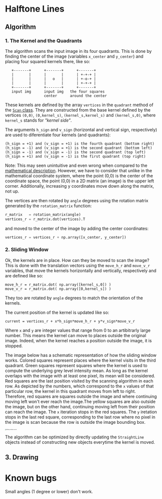 # Halftone Lines


## Algorithm

### 1. The Kernel and the Quadrants

The algorithm scans the input image in its four quadrants. This is done by finding the center of the image (variables `x_center` and `y_center`) and placing four squared kernels there, like so:
```
   +-------+      +-------+      +-------+
   |       |      |       |      | +-+-+ |    
   |       |      |   o   |      | +-o-+ |        
   |       |      |       |      | +-+-+ |        
   +-------+      +-------+      +-------+
   input img      input img   the four squares   
                  center      around the center
```
These kernels are defined by the array `vertices` in the `quadrant` method of the [`Scan` class](https://github.com/GravO8/halftone-lines/blob/master/scan.py). They are constructed from the base kernel defined by the vertices `(0,0)`, `(0,kernel_s)`, `(kernel_s,kernel_s)` and `(kernel_s,0)`, where `kernel_s` stands for *"kernel side"*. 

The arguments `h_sign` and `v_sign` (horizontal and vertical sign, respectively) are used to diferentiate four kernels (and quadrants):
```
(h_sign = +1) and (v_sign = +1) is the fourth quadrant (bottom right)
(h_sign = -1) and (v_sign = +1) is the second quadrant (bottom left)
(h_sign = -1) and (v_sign = -1) is the second quadrant (top left)
(h_sign = +1) and (v_sign = -1) is the first quadrant (top right)
```
Note: This may seen unintuitive and even wrong when compared to the [mathematical description](https://p.tutorme.click/media/8c8c4f25a61c0551b6825e7ba45f573a.png). However, we have to consider that unlike in the mathematical coordinate system, where the point (0,0) is the center of the coordinate space, the point (0,0) in a 2D matrix (an image) is the upper left corner. Additionally, increasing y coordinates move down along the matrix, not up.

The vertices are then rotated by `angle` degrees using the rotation matrix generated by the `rotation_matrix` function:
```python
r_matrix   = rotation_matrix(angle)
vertices_r = r_matrix.dot(vertices).T
```
and moved to the center of the image by adding the center coordinates:
```python
vertices_r = vertices_r + np.array([x_center, y_center])
```

### 2. Sliding Window

Ok, the kernels are in place. How can they be moved to scan the image? This is done with the translation vectors using the `move_h_r` and `move_v_r` variables, that move the kernels horizontally and vertically, respectively and are defined like so:

```
move_h_r = r_matrix.dot( np.array([kernel_s,0]) )
move_v_r = r_matrix.dot( np.array([0,kernel_s]) )
```

They too are rotated by `angle` degrees to match the orientation of the kernels. 

The current position of the kernel is updated like so:

```
current = vertices_r + x*h_sign*move_h_r + y*v_sign*move_v_r
```

Where `x` and `y` are integer values that range from 0 to an artibitrarly large number. This means the kernel can move to places outside the original image. Indeed, when the kernel reaches a position outside the image, it is stopped.

The image below has a schematic representation of how the sliding window works. Colored squares represent places where the kernel visits in the third quadrant. Green squares represent squares where the kernel is used to compute the underlying grey level intensity mean. As long as the kernel overlaps with the image with at least one pixel, its mean will be considered. Red squares are the last position visited by the scanning algorithm in each row. As depicted by the numbers, which correspond to the `x` values of that particular row, the kernel in this quadrant moves from left to right. Therefore, red squares are squares outside the image and where continuing moving left won't ever reach the image.The yellow squares are also outside the image, but on the other hand, continuing moving left from their position can reach the image. The `x` iteration stops in the red squares. The `y` iretation stops in the last red square, corresponding to the last row where no pixel in the image is scan because the row is outside the image bounding box.

<img src="https://user-images.githubusercontent.com/25433159/199332249-c589dd6c-0337-4814-845f-74821e123cd7.png" alt="sliding window corner" style="zoom:24%;" />



The algorithm can be optimized by directly updating the `StraightLine` objects instead of constructing new objects everytime the kernel is moved.

## 3. Drawing


# Known bugs

Small angles (1 degree or lower) don't work.
